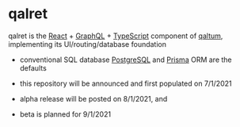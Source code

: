# qalret

qalret is the [React](https://reactjs.org) + [GraphQL](https://graphql.org) + [TypeScript](https://www.typescriptlang.org) component of [qaltum](https://github.com/qaltum/qaltum), implementing its UI/routing/database foundation

- conventional SQL database [PostgreSQL](https://www.postgresql.org) and [Prisma](https://www.prisma.io) ORM are the defaults

- this repository will be announced and first populated on 7/1/2021
- alpha release will be posted on 8/1/2021, and
- beta is planned for 9/1/2021
